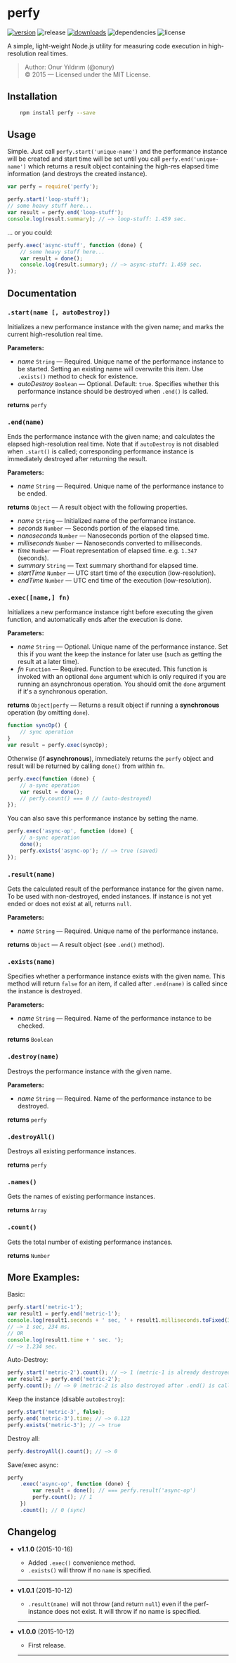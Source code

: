 # perfy

[![version](http://img.shields.io/npm/v/perfy.svg)](https://www.npmjs.com/package/perfy)
![release](https://img.shields.io/github/release/onury/perfy.svg)
[![downloads](http://img.shields.io/npm/dm/perfy.svg)](https://www.npmjs.com/package/perfy)
![dependencies](https://david-dm.org/onury/perfy.svg)
![license](http://img.shields.io/npm/l/perfy.svg)  

A simple, light-weight Node.js utility for measuring code execution in high-resolution real times.

> Author: Onur Yıldırım (@onury)  
> © 2015 — Licensed under the MIT License.  

## Installation

```sh
    npm install perfy --save
```

## Usage

Simple. Just call `perfy.start('unique-name')` and the performance instance will be created and start time will be set until you call `perfy.end('unique-name')` which returns a result object containing the high-res elapsed time information (and destroys the created instance).

```js  
var perfy = require('perfy');

perfy.start('loop-stuff');
// some heavy stuff here...
var result = perfy.end('loop-stuff');
console.log(result.summary); // —> loop-stuff: 1.459 sec.
```
... or you could:
```js
perfy.exec('async-stuff', function (done) {
    // some heavy stuff here...
    var result = done();
    console.log(result.summary); // —> async-stuff: 1.459 sec.
});    
```

## Documentation

### `.start(name [, autoDestroy])`
Initializes a new performance instance with the given name; and marks the current high-resolution real time.  

**Parameters:**  

 - *name* `String` — Required. Unique name of the performance instance to be started. Setting an existing name will overwrite this item. Use `.exists()` method to check for existence.  
 - *autoDestroy* `Boolean` — Optional. Default: `true`. Specifies whether this performance instance should be destroyed when `.end()` is called.  

**returns** `perfy`  

### `.end(name)`
Ends the performance instance with the given name; and calculates the elapsed high-resolution real time. Note that if `autoDestroy` is not disabled when `.start()` is called; corresponding performance instance is immediately destroyed after returning the result.  

**Parameters:**  

 - *name* `String` — Required. Unique name of the performance instance to be ended.  

**returns** `Object` — A result object with the following properties.  

 - *name* `String` — Initialized name of the performance instance.   
 - *seconds* `Number` — Seconds portion of the elapsed time.   
 - *nanoseconds* `Number` — Nanoseconds portion of the elapsed time.    
 - *milliseconds* `Number` — Nanoseconds converted to milliseconds.  
 - *time* `Number` — Float representation of elapsed time. e.g. `1.347` (seconds).   
 - *summary* `String` — Text summary shorthand for elapsed time.  
 - *startTime* `Number` — UTC start time of the execution (low-resolution).  
 - *endTime* `Number` — UTC end time of the execution (low-resolution).  

### `.exec([name,] fn)`
Initializes a new performance instance right before executing the given function, and automatically ends after the execution is done.  

**Parameters:**  

 - *name* `String` — Optional. Unique name of the performance instance. Set this if you want the keep the instance for later use (such as getting the result at a later time).  
 - *fn* `Function` — Required. Function to be executed. This function is invoked with an optional `done` argument which is only required if you are running an asynchronous operation. You should omit the `done` argument if it's a synchronous operation.  

**returns** `Object|perfy` — Returns a result object if running a **synchronous** operation (by omitting `done`).  
```js
function syncOp() {
    // sync operation
}
var result = perfy.exec(syncOp);
```
Otherwise (if **asynchronous**), immediately returns the `perfy` object and result will be returned by calling `done()` from within `fn`.   
```js
perfy.exec(function (done) {
    // a-sync operation
    var result = done();
    // perfy.count() === 0 // (auto-destroyed)
});
```
You can also save this performance instance by setting the name.  
```js
perfy.exec('async-op', function (done) {
    // a-sync operation
    done();
    perfy.exists('async-op'); // —> true (saved)
});
```

### `.result(name)`
Gets the calculated result of the performance instance for the given name. To be used with non-destroyed, ended instances. If instance is not yet ended or does not exist at all, returns `null`.  

**Parameters:**  

 - *name* `String` — Required. Unique name of the performance instance.  

**returns** `Object` — A result object (see `.end()` method).  

### `.exists(name)`
Specifies whether a performance instance exists with the given name. This method will return `false` for an item, if called after `.end(name)` is called since the instance is destroyed.  

**Parameters:**  

 - *name* `String` — Required. Name of the performance instance to be checked.  

**returns** `Boolean`

### `.destroy(name)`
Destroys the performance instance with the given name.  

**Parameters:**  

 - *name* `String` — Required. Name of the performance instance to be destroyed.  

**returns** `perfy`

### `.destroyAll()`
Destroys all existing performance instances.  

**returns** `perfy`

### `.names()`
Gets the names of existing performance instances.  

**returns** `Array`  

### `.count()`
Gets the total number of existing performance instances.  

**returns** `Number`  

## More Examples:  

Basic:
```js
perfy.start('metric-1');
var result1 = perfy.end('metric-1');
console.log(result1.seconds + ' sec, ' + result1.milliseconds.toFixed(3) + ' ms.');
// —> 1 sec, 234 ms.
// OR
console.log(result1.time + ' sec. ');
// —> 1.234 sec.
```

Auto-Destroy:
```js
perfy.start('metric-2').count(); // —> 1 (metric-1 is already destroyed)
var result2 = perfy.end('metric-2');
perfy.count(); // —> 0 (metric-2 is also destroyed after .end() is called)
```

Keep the instance (disable `autoDestroy`):
```js
perfy.start('metric-3', false);
perfy.end('metric-3').time; // —> 0.123
perfy.exists('metric-3'); // —> true
```

Destroy all:
```js
perfy.destroyAll().count(); // —> 0
```

Save/exec async:
```js
perfy
    .exec('async-op', function (done) {
        var result = done(); // === perfy.result('async-op')
        perfy.count(); // 1
    })
    .count(); // 0 (sync)
```

## Changelog

- **v1.1.0** (2015-10-16)  
    + Added `.exec()` convenience method.  
    + `.exists()` will throw if no `name` is specified.  

    ---

- **v1.0.1** (2015-10-12)  
    + `.result(name)` will not throw (and return `null`) even if the perf-instance does not exist. It will throw if no name is specified.  

    ---

- **v1.0.0** (2015-10-12)  
    + First release.  

    ---
